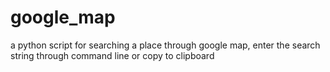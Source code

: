 # google_map
a python script for searching a place through google map, enter the search string through command line or copy to clipboard
